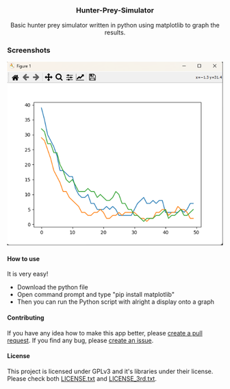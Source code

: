 <div><h3 align="center">Hunter-Prey-Simulator</h3></div>
<p align="center">Basic hunter prey simulator written in python using matplotlib to graph the results.</p>
<p align="center">
</p>

### Screenshots
<p float="left">
  <img alt="Home Page" src="assets/NVIDIA_Share_UmGxS6ixcz.png" />
</p>

#### How to use
It is very easy!
- Download the python file
- Open command prompt and type "pip install matplotlib"
- Then you can run the Python script with alright a display onto a graph

#### Contributing
If you have any idea how to make this app better, please [create a pull request](https://github.com/JaredWestley/Hunter-Prey-Simulator/compare). If you find any bug, please [create an issue](https://github.com/JaredWestley/Hunter-Prey-Simulator/issues/new).

#### License
This project is licensed under GPLv3 and it's libraries under their license. Please check both [LICENSE.txt](LICENSE.txt) and [LICENSE_3rd.txt](LICENSE_3rd.txt).
